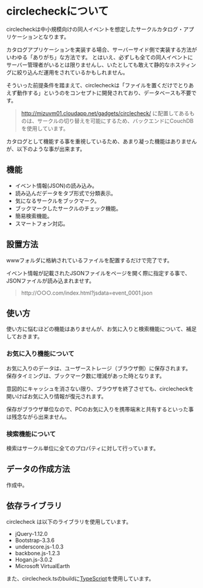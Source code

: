 # circlecheckについて

circlecheckは中小規模向けの同人イベントを想定したサークルカタログ・アプリケーションとなります。

カタログアプリケーションを実装する場合、サーバーサイド側で実装する方法がいわゆる「ありがち」な方法です。
とはいえ、必ずしも全ての同人イベントにサーバー管理者がいるとは限りませんし、いたとしても敢えて静的なホスティングに絞り込んだ運用をされているかもしれません。

そういった前提条件を踏まえて、circlecheckは「ファイルを置くだけでとりあえず動作する」というのをコンセプトに開発されており、データベースも不要です。

> http://mizuvm01.cloudapp.net/gadgets/circlecheck/ に配置してあるものは、サークルの切り替えを可能にするため、バックエンドにCouchDBを使用しています。

カタログとして機能する事を重視しているため、あまり凝った機能はありませんが、以下のような事が出来ます。

## 機能
- イベント情報(JSON)の読み込み。
- 読み込んだデータをタブ形式で分類表示。
- 気になるサークルをブックマーク。
- ブックマークしたサークルのチェック機能。
- 簡易検索機能。
- スマートフォン対応。

## 設置方法

wwwフォルダに格納されているファイルを配置するだけで完了です。

イベント情報が記載されたJSONファイルをページを開く際に指定する事で、JSONファイルが読み込まれませす。

> http://○○○.com/index.html?jsdata=event_0001.json

## 使い方

使い方に悩むほどの機能はありませんが、お気に入りと検索機能について、補足しておきます。

### お気に入り機能について

お気に入りのデータは、ユーザーストレージ（ブラウザ側）に保存されます。
保存タイミングは、ブックマーク数に増減があった時となります。

意図的にキャッシュを消さない限り、ブラウザを終了させても、circlecheckを開いけばお気に入り情報が復元されます。

保存がブラウザ単位なので、PCのお気に入りを携帯端末と共有するといった事は残念ながら出来ません。

### 検索機能について

検索はサークル単位に全てのプロパティに対して行っています。

## データの作成方法

作成中。

## 依存ライブラリ

circlecheck は以下のライブラリを使用しています。

- jQuery-1.12.0
- Bootstrap-3.3.6
- underscore.js-1.0.3
- backbone.js-1.2.3
- Hogan.js-3.0.2
- Microsoft VirtualEarth

また、circlecheck.tsのbuildに[TypeScript](http://www.typescriptlang.org)を使用しています。
